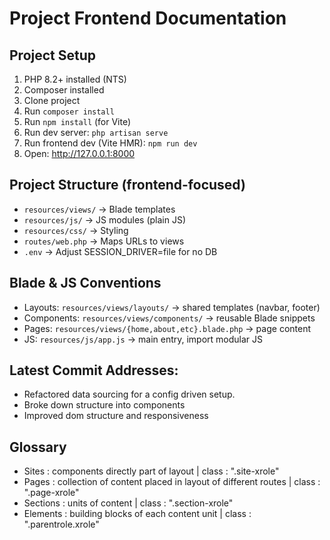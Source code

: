 # Project Frontend Documentation

## Project Setup
1. PHP 8.2+ installed (NTS)
2. Composer installed
3. Clone project
4. Run `composer install`
5. Run `npm install` (for Vite)
6. Run dev server: `php artisan serve`
7. Run frontend dev (Vite HMR): `npm run dev`
8. Open: http://127.0.0.1:8000

## Project Structure (frontend-focused)
- `resources/views/` → Blade templates
- `resources/js/` → JS modules (plain JS)
- `resources/css/` → Styling
- `routes/web.php` → Maps URLs to views
- `.env` → Adjust SESSION_DRIVER=file for no DB

## Blade & JS Conventions
- Layouts: `resources/views/layouts/` → shared templates (navbar, footer)
- Components: `resources/views/components/` → reusable Blade snippets
- Pages: `resources/views/{home,about,etc}.blade.php` → page content
- JS: `resources/js/app.js` → main entry, import modular JS

## Latest Commit Addresses:
- Refactored data sourcing for a config driven setup.
- Broke down structure into components
- Improved dom structure and responsiveness


## Glossary
- Sites : components directly part of layout
    | class : ".site-xrole"
- Pages : collection of content placed in layout of different routes
    | class : ".page-xrole"
- Sections : units of content
    | class : ".section-xrole"
- Elements : building blocks of each content unit
    | class : ".parentrole.xrole"

